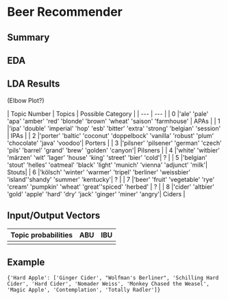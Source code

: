 # Beer Recommender

## Summary

## EDA


## LDA Results

(Elbow Plot?)

| Topic Number     | Topics | Possible Category |
| ---      | ---       |
| 0 |'ale' 'pale' 'apa' 'amber' 'red' 'blonde' 'brown' 'wheat' 'saison' 'farmhouse'                 | APAs |
| 1 |'ipa' 'double' 'imperial' 'hop' 'esb' 'bitter' 'extra' 'strong' 'belgian' 'session'                | IPAs |
| 2 |'porter' 'baltic' 'coconut' 'doppelbock' 'vanilla' 'robust' 'plum' 'chocolate' 'java' 'voodoo'| Porters |
| 3 |'pilsner' 'pilsener' 'german' 'czech' 'pils' 'barrel' 'grand' 'brew' 'golden' 'canyon'| Pilsners |
| 4 |'white' 'witbier' 'märzen' 'wit' 'lager' 'house' 'king' 'street' 'bier' 'cold'| ? |
| 5 |'belgian' 'stout' 'helles' 'oatmeal' 'black' 'light' 'munich' 'vienna' 'adjunct' 'milk'| Stouts|
| 6 |'kölsch' 'winter' 'warmer' 'tripel' 'berliner' 'weissbier' 'island''shandy' 'summer' 'kentucky'| ? |
| 7 |'beer' 'fruit' 'vegetable' 'rye' 'cream' 'pumpkin' 'wheat' 'great''spiced' 'herbed' | ? |
| 8 |'cider' 'altbier' 'gold' 'apple' 'hard' 'dry' 'jack' 'ginger' 'miner' 'angry'| Ciders |

## Input/Output Vectors

| Topic probabilities | ABU | IBU|
| --- | ---| --- |
| | | |

## Example
```
{'Hard Apple': ['Ginger Cider', "Wolfman's Berliner", 'Schilling Hard Cider', 'Hard Cider', 'Nomader Weiss', 'Monkey Chased the Weasel', 'Magic Apple', 'Contemplation', 'Totally Radler']}
```
